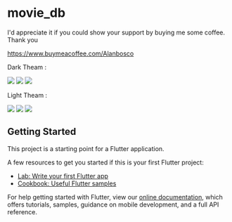 # movie_db


I'd appreciate it if you could show your support by buying me some coffee. Thank you 

https://www.buymeacoffee.com/Alanbosco

Dark Theam : 

<img src="dark_theam_ss1.JPG">
<img src="dark_theam_ss2.JPG">
<img src="dark_theam_ss3.JPG">

Light Theam : 

<img src="light_theam_ss1.JPG">
<img src="light_theam_ss2.JPG">
<img src="light_theam_ss3.JPG">

## Getting Started

This project is a starting point for a Flutter application.

A few resources to get you started if this is your first Flutter project:

- [Lab: Write your first Flutter app](https://flutter.dev/docs/get-started/codelab)
- [Cookbook: Useful Flutter samples](https://flutter.dev/docs/cookbook)

For help getting started with Flutter, view our
[online documentation](https://flutter.dev/docs), which offers tutorials,
samples, guidance on mobile development, and a full API reference.
